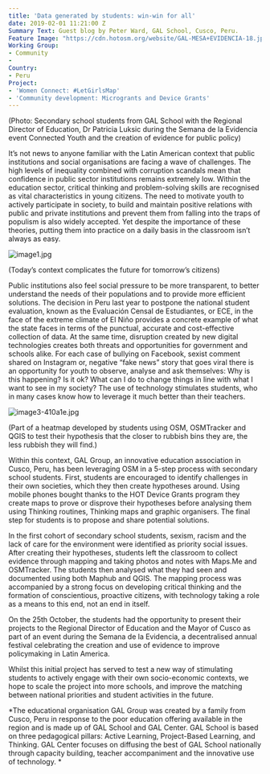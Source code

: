 ```yaml
---
title: 'Data generated by students: win-win for all'
date: 2019-02-01 11:21:00 Z
Summary Text: Guest blog by Peter Ward, GAL School, Cusco, Peru.
Feature Image: "https://cdn.hotosm.org/website/GAL-MESA+EVIDENCIA-18.jpg"
Working Group:
- Community
- 
Country:
- Peru
Project:
- 'Women Connect: #LetGirlsMap'
- 'Community development: Microgrants and Device Grants'
---
```


(Photo: Secondary school students from GAL School with the Regional Director of Education, Dr Patricia Luksic during the Semana de la Evidencia event Connected Youth and the creation of evidence for public policy)

It’s not news to anyone familiar with the Latin American context that public institutions and social organisations are facing a wave of challenges. The high levels of inequality combined with corruption scandals mean that confidence in public sector institutions remains extremely low. Within the education sector, critical thinking and problem-solving skills are recognised as vital characteristics in young citizens. The need to motivate youth to actively participate in society, to build and maintain positive relations with public and private institutions and prevent them from falling into the traps of populism is also widely accepted. Yet despite the importance of these theories, putting them into practice on a daily basis in the classroom isn’t always as easy.   

![image1.jpg](https://cdn.hotosm.org/website/image1.jpg) 

(Today’s context complicates the future for tomorrow’s citizens)

Public institutions also feel social pressure to be more transparent, to better understand the needs of their populations and to provide more efficient solutions. The decision in Peru last year to postpone the national student evaluation, known as the Evaluación Censal de Estudiantes, or ECE, in the face of the extreme climate of El Niño provides a concrete example of what the state faces in terms of the punctual, accurate and cost-effective collection of data. 
At the same time, disruption created by new digital technologies creates both threats and opportunities for government and schools alike. For each case of bullying on Facebook, sexist comment shared on Instagram or, negative “fake news” story that goes viral there is an opportunity for youth to observe, analyse and ask themselves: Why is this happening? Is it ok? What can I do to change things in line with what I want to see in my society? The use of technology stimulates students, who in many cases know how to leverage it much better than their teachers. 

![image3-410a1e.jpg](https://cdn.hotosm.org/website/image3-410a1e.jpg) 

(Part of a heatmap developed by students using OSM, OSMTracker and QGIS to test their hypothesis that the closer to rubbish bins they are, the less rubbish they will find.)

Within this context, GAL Group, an innovative education association in Cusco, Peru, has been leveraging OSM in a 5-step process with secondary school students. First, students are encouraged to identify challenges in their own societies, which they then create hypotheses around. Using mobile phones bought thanks to the HOT Device Grants program they create maps to prove or disprove their hypotheses before analysing them using Thinking routines, Thinking maps and graphic organisers. The final step for students is to propose and share potential solutions. 

In the first cohort of secondary school students, sexism, racism and the lack of care for the environment were identified as priority social issues. After creating their hypotheses, students left the classroom to collect evidence through mapping and taking photos and notes with Maps.Me and OSMTracker. The students then analysed what they had seen and documented using both Maphub and QGIS. The mapping process was accompanied by a strong focus on developing critical thinking and the formation of conscientious, proactive citizens, with technology taking a role as a means to this end, not an end in itself.

On the 25th October, the students had the opportunity to present their projects to the Regional Director of Education and the Mayor of Cusco as part of an event during the Semana de la Evidencia, a decentralised annual festival celebrating the creation and use of evidence to improve policymaking in Latin America. 



Whilst this initial project has served to test a new way of stimulating students to actively engage with their own socio-economic contexts, we hope to scale the project into more schools, and improve the matching between national priorities and student activities in the future. 

*The educational organisation GAL Group was created by a family from Cusco, Peru in response to the poor education offering available in the region and is made up of GAL School and GAL Center. GAL School is based on three pedagogical pillars: Active Learning, Project-Based Learning, and Thinking. GAL Center focuses on diffusing the best of GAL School nationally through capacity building, teacher accompaniment and the innovative use of technology. *
